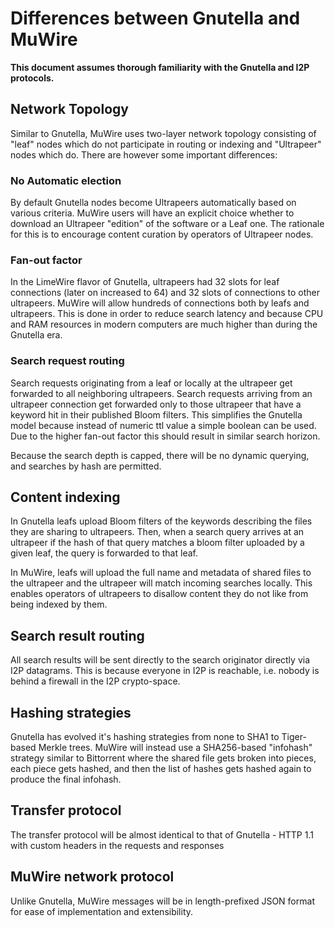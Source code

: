 # Differences between Gnutella and MuWire

**This document assumes thorough familiarity with the Gnutella and I2P protocols.**

## Network Topology

Similar to Gnutella, MuWire uses two-layer network topology consisting of "leaf" nodes which do not participate in routing or indexing and "Ultrapeer" nodes which do.  There are however some important differences:

### No Automatic election

By default Gnutella nodes become Ultrapeers automatically based on various criteria.  MuWire users will have an explicit choice whether to download an Ultrapeer "edition" of the software or a Leaf one.  The rationale for this is to encourage content curation by operators of Ultrapeer nodes.

### Fan-out factor

In the LimeWire flavor of Gnutella, ultrapeers had 32 slots for leaf connections (later on increased to 64) and 32 slots of connections to other ultrapeers.  MuWire will allow hundreds of connections both by leafs and ultrapeers.  This is done in order to reduce search latency and because CPU and RAM resources in modern computers are much higher than during the Gnutella era.

### Search request routing

Search requests originating from a leaf or locally at the ultrapeer get forwarded to all neighboring ultrapeers.  Search requests arriving from an ultrapeer connection get forwarded only to those ultrapeer that have a keyword hit in their published Bloom filters.  This simplifies the Gnutella model because instead of numeric ttl value a simple boolean can be used.  Due to the higher fan-out factor this should result in similar search horizon.

Because the search depth is capped, there will be no dynamic querying, and searches by hash are permitted.

## Content indexing

In Gnutella leafs upload Bloom filters of the keywords describing the files they are sharing to ultrapeers.  Then, when a search query arrives at an ultrapeer if the hash of that query matches a bloom filter uploaded by a given leaf, the query is forwarded to that leaf.

In MuWire, leafs will upload the full name and metadata of shared files to the ultrapeer and the ultrapeer will match incoming searches locally.  This enables operators of ultrapeers to disallow content they do not like from being indexed by them.

## Search result routing

All search results will be sent directly to the search originator directly via I2P datagrams.  This is because everyone in I2P is reachable, i.e. nobody is behind a firewall in the I2P crypto-space.

## Hashing strategies

Gnutella has evolved it's hashing strategies from none to SHA1 to Tiger-based Merkle trees.  MuWire will instead use a SHA256-based "infohash" strategy similar to Bittorrent where the shared file gets broken into pieces, each piece gets hashed, and then the list of hashes gets hashed again to produce the final infohash.

## Transfer protocol

The transfer protocol will be almost identical to that of Gnutella - HTTP 1.1 with custom headers in the requests and responses

## MuWire network protocol

Unlike Gnutella, MuWire messages will be in length-prefixed JSON format for ease of implementation and extensibility.

